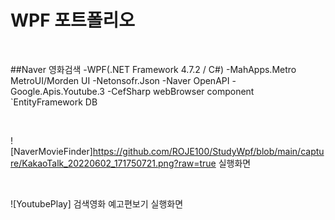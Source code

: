 # WPF 포트폴리오

<br/>

##Naver 영화검색
-WPF(.NET Framework 4.7.2 / C#)
 -MahApps.Metro MetroUI/Morden UI
 -Netonsofr.Json
 -Naver OpenAPI
 -Google.Apis.Youtube.3
 -CefSharp webBrowser component
 `EntityFramework DB
 
 <br/>
 
 ![NaverMovieFinder]https://github.com/ROJE100/StudyWpf/blob/main/capture/KakaoTalk_20220602_171750721.png?raw=true
 실행화면
 
 <br/>
 
 ![YoutubePlay]
 검색영화 예고편보기 실행화면
